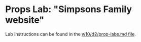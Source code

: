# Props Lab: "Simpsons Family website"

Lab instructions can be found in the <a href="/w10/d2/props-lab.md">w10/d2/prop-labs.md file</a>.
